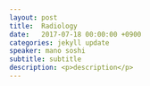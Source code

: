 ```yaml
---
layout: post
title:  Radiology
date:   2017-07-18 00:00:00 +0900
categories: jekyll update
speaker: mano soshi
subtitle: subtitle
description: <p>description</p>
---
```

